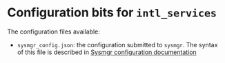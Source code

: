 # Configuration bits for `intl_services`

The configuration files available:

- `sysmgr_config.json`: the configuration submitted to `sysmgr`.  The syntax of this file
  is described in [Sysmgr configuration documentation](/src/sys/sysmgr/sysmgr-configuration.md)
